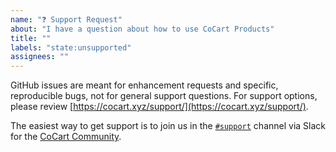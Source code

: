 ```yaml
---
name: "❓ Support Request"
about: "I have a question about how to use CoCart Products"
title: ""
labels: "state:unsupported"
assignees: ""
---
```


GitHub issues are meant for enhancement requests and specific, reproducible bugs, not for general support questions. For support options, please review [https://cocart.xyz/support/](https://cocart.xyz/support/).

The easiest way to get support is to join us in the [`#support`](https://cocart.slack.com/messages/CMGGJP03U) channel via Slack for the [CoCart Community](https://cocart.xyz/community/).
